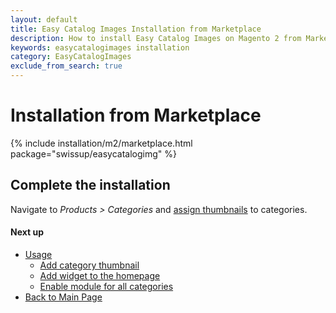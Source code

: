```yaml
---
layout: default
title: Easy Catalog Images Installation from Marketplace
description: How to install Easy Catalog Images on Magento 2 from Marketplace
keywords: easycatalogimages installation
category: EasyCatalogImages
exclude_from_search: true
---
```


# Installation from Marketplace

{% include installation/m2/marketplace.html package="swissup/easycatalogimg" %}

## Complete the installation

Navigate to _Products > Categories_ and
[assign thumbnails](../../usage/#add-category-thumbnail) to categories.

#### Next up

 -  [Usage](../../usage/)
    - [Add category thumbnail](../../usage/#add-category-thumbnail)
    - [Add widget to the homepage](../../usage/#add-widget-to-the-homepage)
    - [Enable module for all categories](../../usage/#enable-module-for-all-categories)
 -  [Back to Main Page](../../)

[automated_image_assignment]: ../../configuration/#automated-image-assignment-section
